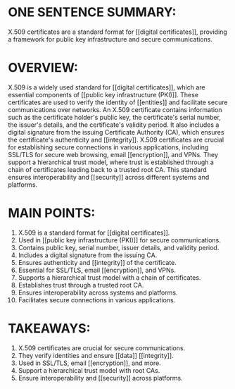 # ONE SENTENCE SUMMARY:
X.509 certificates are a standard format for [[digital certificates]], providing a framework for public key infrastructure and secure communications.

# OVERVIEW:
X.509 is a widely used standard for [[digital certificates]], which are essential components of [[public key infrastructure (PKI)]]. These certificates are used to verify the identity of [[entities]] and facilitate secure communications over networks. An X.509 certificate contains information such as the certificate holder's public key, the certificate's serial number, the issuer's details, and the certificate's validity period. It also includes a digital signature from the issuing Certificate Authority (CA), which ensures the certificate's authenticity and [[integrity]]. X.509 certificates are crucial for establishing secure connections in various applications, including SSL/TLS for secure web browsing, email [[encryption]], and VPNs. They support a hierarchical trust model, where trust is established through a chain of certificates leading back to a trusted root CA. This standard ensures interoperability and [[security]] across different systems and platforms.

# MAIN POINTS:
1. X.509 is a standard format for [[digital certificates]].
2. Used in [[public key infrastructure (PKI)]] for secure communications.
3. Contains public key, serial number, issuer details, and validity period.
4. Includes a digital signature from the issuing CA.
5. Ensures authenticity and [[integrity]] of the certificate.
6. Essential for SSL/TLS, email [[encryption]], and VPNs.
7. Supports a hierarchical trust model with a chain of certificates.
8. Establishes trust through a trusted root CA.
9. Ensures interoperability across systems and platforms.
10. Facilitates secure connections in various applications.

# TAKEAWAYS:
1. X.509 certificates are crucial for secure communications.
2. They verify identities and ensure [[data]] [[integrity]].
3. Used in SSL/TLS, email [[encryption]], and more.
4. Support a hierarchical trust model with root CAs.
5. Ensure interoperability and [[security]] across platforms.